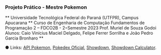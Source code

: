 ### Projeto Prático - Mestre Pokemon
** Universidade Tecnológica Federal do Paraná (UTFPR), Campus Apucarana **
Curso de Engenharia de Computação
Fundamentos de Programação 2 – FDCO2B - 2◦Semestre 2023
Prof. Muriel de Souza Godoi
Alunos: Caio Vinícius Maciel Delgado, Felipe Ferrer Sorrilha e João Pedro Garcia Bronharo **






● Links: [API Pokemon](https://pokeapi.co/),
[Pokedex Oficial](https://www.pokemon.com/br/pokedex/),
[Showdown](https://pokemonshowdown.com/),
[Showdown Calculator](https://calc.pokemonshowdown.com/).

